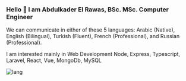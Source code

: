 ### Hello 👋 I am Abdulkader El Rawas, BSc. MSc. Computer Engineer 
We can communicate in either of these 5 languages: Arabic (Native), English (Bilingual), Turkish (Fluent), French (Professional), and Russian (Professional).

I am interested mainly in Web Development
Node, Express, Typescript, Laravel, React, Vue, MongoDb, MySQL

![lang](https://github-readme-stats.vercel.app/api/top-langs/?username=abdulkaderelrawas)
